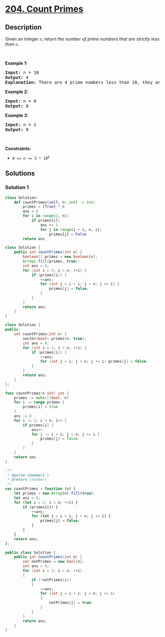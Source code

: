 # [204. Count Primes](https://leetcode.com/problems/count-primes)


## Description

<p>Given an integer <code>n</code>, return <em>the number of prime numbers that are strictly less than</em> <code>n</code>.</p>

<p>&nbsp;</p>
<p><strong class="example">Example 1:</strong></p>

<pre>
<strong>Input:</strong> n = 10
<strong>Output:</strong> 4
<strong>Explanation:</strong> There are 4 prime numbers less than 10, they are 2, 3, 5, 7.
</pre>

<p><strong class="example">Example 2:</strong></p>

<pre>
<strong>Input:</strong> n = 0
<strong>Output:</strong> 0
</pre>

<p><strong class="example">Example 3:</strong></p>

<pre>
<strong>Input:</strong> n = 1
<strong>Output:</strong> 0
</pre>

<p>&nbsp;</p>
<p><strong>Constraints:</strong></p>

<ul>
	<li><code>0 &lt;= n &lt;= 5 * 10<sup>6</sup></code></li>
</ul>

## Solutions

### Solution 1

<!-- tabs:start -->

```python
class Solution:
    def countPrimes(self, n: int) -> int:
        primes = [True] * n
        ans = 0
        for i in range(2, n):
            if primes[i]:
                ans += 1
                for j in range(i + i, n, i):
                    primes[j] = False
        return ans
```

```java
class Solution {
    public int countPrimes(int n) {
        boolean[] primes = new boolean[n];
        Arrays.fill(primes, true);
        int ans = 0;
        for (int i = 2; i < n; ++i) {
            if (primes[i]) {
                ++ans;
                for (int j = i + i; j < n; j += i) {
                    primes[j] = false;
                }
            }
        }
        return ans;
    }
}
```

```cpp
class Solution {
public:
    int countPrimes(int n) {
        vector<bool> primes(n, true);
        int ans = 0;
        for (int i = 2; i < n; ++i) {
            if (primes[i]) {
                ++ans;
                for (int j = i; j < n; j += i) primes[j] = false;
            }
        }
        return ans;
    }
};
```

```go
func countPrimes(n int) int {
	primes := make([]bool, n)
	for i := range primes {
		primes[i] = true
	}
	ans := 0
	for i := 2; i < n; i++ {
		if primes[i] {
			ans++
			for j := i + i; j < n; j += i {
				primes[j] = false
			}
		}
	}
	return ans
}
```

```js
/**
 * @param {number} n
 * @return {number}
 */
var countPrimes = function (n) {
    let primes = new Array(n).fill(true);
    let ans = 0;
    for (let i = 2; i < n; ++i) {
        if (primes[i]) {
            ++ans;
            for (let j = i + i; j < n; j += i) {
                primes[j] = false;
            }
        }
    }
    return ans;
};
```

```cs
public class Solution {
    public int CountPrimes(int n) {
        var notPrimes = new bool[n];
        int ans = 0;
        for (int i = 2; i < n; ++i)
        {
            if (!notPrimes[i])
            {
                ++ans;
                for (int j = i + i; j < n; j += i)
                {
                    notPrimes[j] = true;
                }
            }
        }
        return ans;
    }
}
```

<!-- tabs:end -->

<!-- end -->
